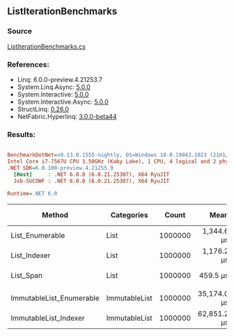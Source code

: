 ﻿## ListIterationBenchmarks

### Source
[ListIterationBenchmarks.cs](../NetFabric.Hyperlinq.Benchmarks/Benchmarks/ListIterationBenchmarks.cs)

### References:
- Linq: 6.0.0-preview.4.21253.7
- System.Linq.Async: [5.0.0](https://www.nuget.org/packages/System.Linq.Async/5.0.0)
- System.Interactive: [5.0.0](https://www.nuget.org/packages/System.Interactive/5.0.0)
- System.Interactive.Async: [5.0.0](https://www.nuget.org/packages/System.Interactive.Async/5.0.0)
- StructLinq: [0.26.0](https://www.nuget.org/packages/StructLinq/0.26.0)
- NetFabric.Hyperlinq: [3.0.0-beta44](https://www.nuget.org/packages/NetFabric.Hyperlinq/3.0.0-beta44)

### Results:
``` ini

BenchmarkDotNet=v0.13.0.1555-nightly, OS=Windows 10.0.19043.1023 (21H1/May2021Update)
Intel Core i7-7567U CPU 3.50GHz (Kaby Lake), 1 CPU, 4 logical and 2 physical cores
.NET SDK=6.0.100-preview.4.21255.9
  [Host]     : .NET 6.0.0 (6.0.21.25307), X64 RyuJIT
  Job-SUCOWF : .NET 6.0.0 (6.0.21.25307), X64 RyuJIT

Runtime=.NET 6.0  

```
|                   Method |    Categories |   Count |        Mean |     Error |    StdDev | Ratio | RatioSD | Gen 0 | Gen 1 | Gen 2 | Allocated |
|------------------------- |-------------- |-------- |------------:|----------:|----------:|------:|--------:|------:|------:|------:|----------:|
|          List_Enumerable |          List | 1000000 |  1,344.6 μs |   7.83 μs |   6.54 μs |  1.00 |    0.00 |     - |     - |     - |       1 B |
|             List_Indexer |          List | 1000000 |  1,176.2 μs |   5.95 μs |   5.56 μs |  0.87 |    0.01 |     - |     - |     - |       1 B |
|                List_Span |          List | 1000000 |    459.5 μs |   6.01 μs |   5.32 μs |  0.34 |    0.00 |     - |     - |     - |         - |
|                          |               |         |             |           |           |       |         |       |       |       |           |
| ImmutableList_Enumerable | ImmutableList | 1000000 | 35,174.0 μs | 356.44 μs | 315.97 μs |  1.00 |    0.00 |     - |     - |     - |      10 B |
|    ImmutableList_Indexer | ImmutableList | 1000000 | 62,851.2 μs | 274.72 μs | 256.97 μs |  1.79 |    0.02 |     - |     - |     - |      16 B |
